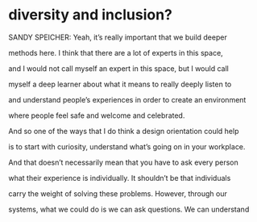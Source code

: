 # diversity and inclusion?

SANDY SPEICHER: Yeah, it’s really important that we build deeper

methods here. I think that there are a lot of experts in this space,

and I would not call myself an expert in this space, but I would call

myself a deep learner about what it means to really deeply listen to

and understand people’s experiences in order to create an environment

where people feel safe and welcome and celebrated.

And so one of the ways that I do think a design orientation could help

is to start with curiosity, understand what’s going on in your workplace.

And that doesn’t necessarily mean that you have to ask every person

what their experience is individually. It shouldn’t be that individuals

carry the weight of solving these problems. However, through our

systems, what we could do is we can ask questions. We can understand